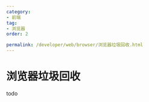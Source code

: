 ```yaml
---
category:
- 前端
tag:
- 浏览器
order: 2

permalink: /developer/web/browser/浏览器垃圾回收.html
---
```


# 浏览器垃圾回收
todo
